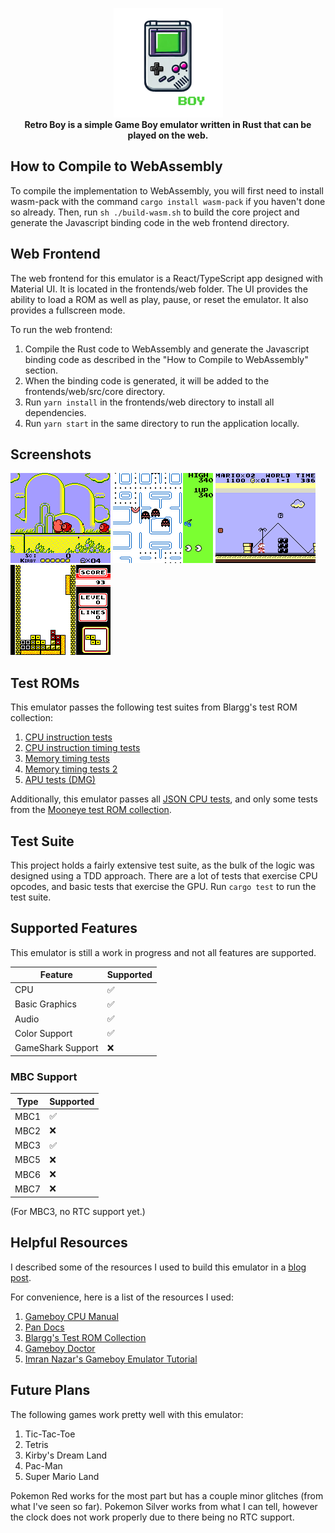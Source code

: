 <p align="center">
  <img src="images/logo.png" width="175px" height="175px">
  <br />
  <strong>Retro Boy is a simple Game Boy emulator written in Rust that can be played on the web.</strong>
</p>

## How to Compile to WebAssembly

To compile the implementation to WebAssembly, you will first need to install wasm-pack with the command `cargo install wasm-pack` if you haven't done so already. Then, run `sh ./build-wasm.sh` to build the core project and generate the Javascript binding code in the web frontend directory.

## Web Frontend

The web frontend for this emulator is a React/TypeScript app designed with Material UI. It is located in the frontends/web folder. The UI provides the ability to load a ROM as well as play, pause, or reset the emulator. It also provides a fullscreen mode.

To run the web frontend:

1. Compile the Rust code to WebAssembly and generate the Javascript binding code as described in the "How to Compile to WebAssembly" section.
2. When the binding code is generated, it will be added to the frontends/web/src/core directory.
3. Run `yarn install` in the frontends/web directory to install all dependencies.
4. Run `yarn start` in the same directory to run the application locally.

## Screenshots

<p float="left">
  <img src="images/screenshots/kirby-color.png" width="160" margin-right="32px" />
  <img src="images/screenshots/pacman-color.png" width="160" margin-right="32px" />
  <img src="images/screenshots/super-mario-land-color.png" width="160" margin-right="32px" />  
  <img src="images/screenshots/tetris-color.png" width="160" margin-right="32px" />
</p>

## Test ROMs

This emulator passes the following test suites from Blargg's test ROM collection:

1. [CPU instruction tests](https://github.com/retrio/gb-test-roms/tree/master/cpu_instrs)
2. [CPU instruction timing tests](https://github.com/retrio/gb-test-roms/tree/master/instr_timing)
3. [Memory timing tests](https://github.com/retrio/gb-test-roms/tree/master/mem_timing)
4. [Memory timing tests 2](https://github.com/retrio/gb-test-roms/tree/master/mem_timing-2)
5. [APU tests (DMG)](https://github.com/retrio/gb-test-roms/tree/master/dmg_sound)

Additionally, this emulator passes all [JSON CPU tests](https://github.com/adtennant/GameboyCPUTests), and
only some tests from the [Mooneye test ROM collection](https://github.com/Gekkio/mooneye-test-suite).

## Test Suite

This project holds a fairly extensive test suite, as the bulk of the logic was designed using a TDD approach. There are a lot of tests that exercise CPU opcodes, and basic tests that exercise the GPU. Run `cargo test` to run the test suite.

## Supported Features

This emulator is still a work in progress and not all features are supported.

| Feature           | Supported |
| ----------------- | --------- |
| CPU               | ✅        |
| Basic Graphics    | ✅        |
| Audio             | ✅        |
| Color Support     | ✅        |
| GameShark Support | ❌        |

### MBC Support

| Type | Supported |
| ---- | --------- |
| MBC1 | ✅        |
| MBC2 | ❌        |
| MBC3 | ✅        |
| MBC5 | ❌        |
| MBC6 | ❌        |
| MBC7 | ❌        |

(For MBC3, no RTC support yet.)

## Helpful Resources

I described some of the resources I used to build this emulator in a [blog post](https://samthecoder.com/must-have-resources-for-building-a-gameboy-emulator).

For convenience, here is a list of the resources I used:

1. [Gameboy CPU Manual](http://marc.rawer.de/Gameboy/Docs/GBCPUman.pdf)
2. [Pan Docs](https://gbdev.io/pandocs/)
3. [Blargg's Test ROM Collection](https://github.com/retrio/gb-test-roms)
4. [Gameboy Doctor](https://github.com/robert/gameboy-doctor)
5. [Imran Nazar's Gameboy Emulator Tutorial](https://imrannazar.com/series/gameboy-emulation-in-javascript)

## Future Plans

The following games work pretty well with this emulator:

1. Tic-Tac-Toe
2. Tetris
3. Kirby's Dream Land
4. Pac-Man
5. Super Mario Land

Pokemon Red works for the most part but has a couple minor glitches (from what I've seen so far). Pokemon
Silver works from what I can tell, however the clock does not work properly due to there being no RTC support.
